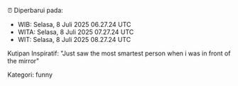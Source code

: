 ⏰ Diperbarui pada:
- WIB: Selasa, 8 Juli 2025 06.27.24 UTC
- WITA: Selasa, 8 Juli 2025 07.27.24 UTC
- WIT: Selasa, 8 Juli 2025 08.27.24 UTC

Kutipan Inspiratif:
"Just saw the most smartest person when i was in front of the mirror"


Kategori: funny

